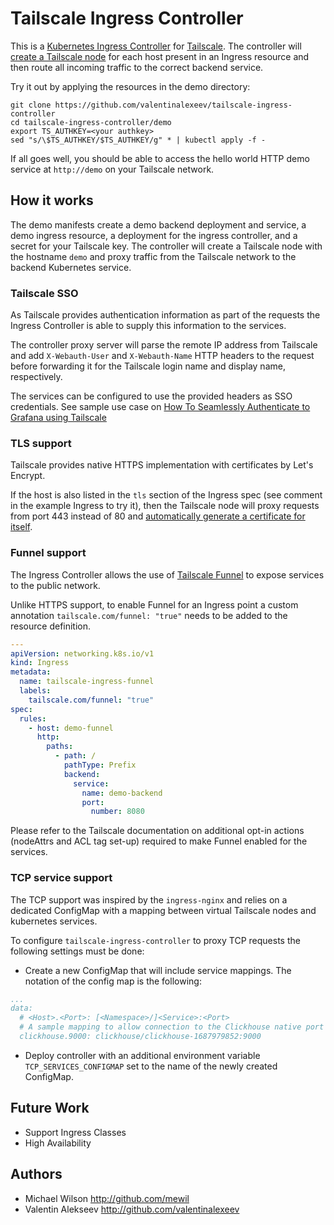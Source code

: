 # Tailscale Ingress Controller

This is a [Kubernetes Ingress Controller](https://kubernetes.io/docs/concepts/services-networking/ingress-controllers/) for [Tailscale](https://tailscale.com/).
The controller will [create a Tailscale node](https://tailscale.com/blog/tsnet-virtual-private-services/) for each host present in an Ingress resource and then route all incoming traffic to the correct backend service. 

Try it out by applying the resources in the demo directory:
```
git clone https://github.com/valentinalexeev/tailscale-ingress-controller
cd tailscale-ingress-controller/demo
export TS_AUTHKEY=<your authkey>
sed "s/\$TS_AUTHKEY/$TS_AUTHKEY/g" * | kubectl apply -f -
```

If all goes well, you should be able to access the hello world HTTP demo service at `http://demo` on your Tailscale network.

## How it works

The demo manifests create a demo backend deployment and service, a demo ingress resource, a deployment for the ingress controller, and a secret for your Tailscale key.
The controller will create a Tailscale node with the hostname `demo` and proxy traffic from the Tailscale network to the backend Kubernetes service.

### Tailscale SSO
As Tailscale provides authentication information as part of the requests the Ingress Controller is able to supply this information to the services.

The controller proxy server will parse the remote IP address from Tailscale and add `X-Webauth-User` and `X-Webauth-Name` HTTP headers to the request before forwarding it for the Tailscale login name and display name, respectively.

The services can be configured to use the provided headers as SSO credentials. See sample use case on [How To Seamlessly Authenticate to Grafana using Tailscale](https://tailscale.com/blog/grafana-auth/)

### TLS support
Tailscale provides native HTTPS implementation with certificates by Let's Encrypt. 

If the host is also listed in the `tls` section of the Ingress spec (see comment in the example Ingress to try it), then the Tailscale node will proxy requests from port 443 instead of 80 and [automatically generate a certificate for itself](https://tailscale.com/blog/tls-certs/).

### Funnel support
The Ingress Controller allows the use of [Tailscale Funnel](https://tailscale.com/kb/1223/tailscale-funnel/) to expose services to the public network.

Unlike HTTPS support, to enable Funnel for an Ingress point a custom annotation ``tailscale.com/funnel: "true"`` needs to be added to the resource definition.
```yaml
---
apiVersion: networking.k8s.io/v1
kind: Ingress
metadata:
  name: tailscale-ingress-funnel
  labels:
    tailscale.com/funnel: "true"
spec:
  rules:
    - host: demo-funnel
      http:
        paths:
          - path: /
            pathType: Prefix
            backend:
              service:
                name: demo-backend
                port:
                  number: 8080
```

Please refer to the Tailscale documentation on additional opt-in actions (nodeAttrs and ACL tag set-up) required to make Funnel enabled for the services.

### TCP service support
The TCP support was inspired by the ``ingress-nginx`` and relies on a dedicated ConfigMap with a mapping between virtual Tailscale nodes and kubernetes services.

To configure ``tailscale-ingress-controller`` to proxy TCP requests the following settings must be done:
* Create a new ConfigMap that will include service mappings. The notation of the config map is the following:
```yaml
...
data:
  # <Host>.<Port>: [<Namespace>/]<Service>:<Port>
  # A sample mapping to allow connection to the Clickhouse native port (deployed from a Bitnami Helm chart)
  clickhouse.9000: clickhouse/clickhouse-1687979852:9000
```
* Deploy controller with an additional environment variable ``TCP_SERVICES_CONFIGMAP`` set to the name of the newly created ConfigMap.

## Future Work
- Support Ingress Classes
- High Availability

## Authors
- Michael Wilson http://github.com/mewil
- Valentin Alekseev http://github.com/valentinalexeev